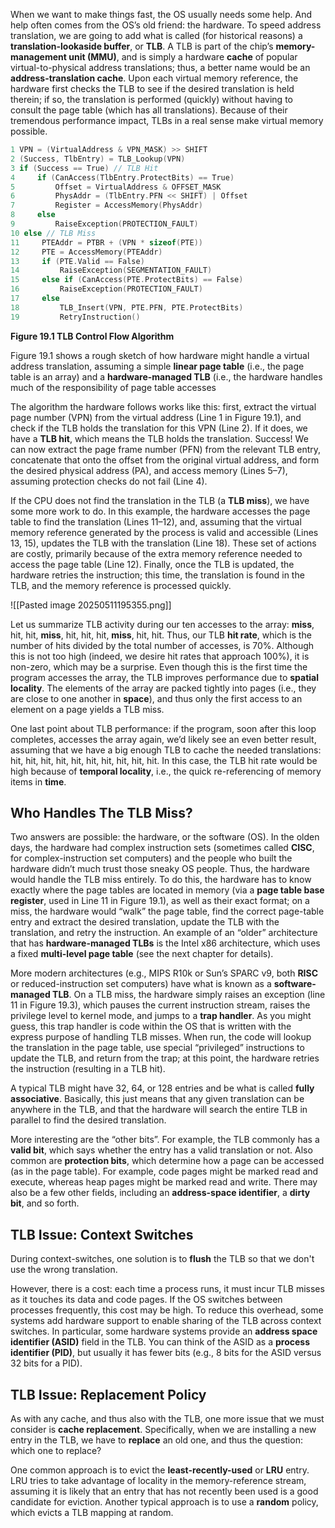 When we want to make things fast, the OS usually needs some help. And help often comes from the OS’s old friend: the hardware. To speed address translation, we are going to add what is called (for historical reasons) a **translation-lookaside buffer**, or **TLB**. A TLB is part of the chip’s **memory-management unit (MMU)**, and is simply a hardware **cache** of popular virtual-to-physical address translations; thus, a better name would be an **address-translation cache**. Upon each virtual memory reference, the hardware first checks the TLB to see if the desired translation is held therein; if so, the translation is performed (quickly) without having to consult the page table (which has all translations). Because of their tremendous performance impact, TLBs in a real sense make virtual memory possible.

```C
1 VPN = (VirtualAddress & VPN_MASK) >> SHIFT
2 (Success, TlbEntry) = TLB_Lookup(VPN)
3 if (Success == True) // TLB Hit
4     if (CanAccess(TlbEntry.ProtectBits) == True)
5         Offset = VirtualAddress & OFFSET_MASK
6         PhysAddr = (TlbEntry.PFN << SHIFT) | Offset
7         Register = AccessMemory(PhysAddr)
8     else
9         RaiseException(PROTECTION_FAULT)
10 else // TLB Miss
11     PTEAddr = PTBR + (VPN * sizeof(PTE))
12     PTE = AccessMemory(PTEAddr)
13     if (PTE.Valid == False)
14         RaiseException(SEGMENTATION_FAULT)
15     else if (CanAccess(PTE.ProtectBits) == False)
16         RaiseException(PROTECTION_FAULT)
17     else
18         TLB_Insert(VPN, PTE.PFN, PTE.ProtectBits)
19         RetryInstruction()
```
**Figure 19.1 TLB Control Flow Algorithm**

Figure 19.1 shows a rough sketch of how hardware might handle a virtual address translation, assuming a simple **linear page table** (i.e., the page table is an array) and a **hardware-managed TLB** (i.e., the hardware handles much of the responsibility of page table accesses

The algorithm the hardware follows works like this: first, extract the virtual page number (VPN) from the virtual address (Line 1 in Figure 19.1), and check if the TLB holds the translation for this VPN (Line 2). If it does, we have a **TLB hit**, which means the TLB holds the translation. Success! We can now extract the page frame number (PFN) from the relevant TLB entry, concatenate that onto the offset from the original virtual address, and form the desired physical address (PA), and access memory (Lines 5–7), assuming protection checks do not fail (Line 4).

If the CPU does not find the translation in the TLB (a **TLB miss**), we have some more work to do. In this example, the hardware accesses the page table to find the translation (Lines 11–12), and, assuming that the virtual memory reference generated by the process is valid and accessible (Lines 13, 15), updates the TLB with the translation (Line 18). These set of actions are costly, primarily because of the extra memory reference needed to access the page table (Line 12). Finally, once the TLB is updated, the hardware retries the instruction; this time, the translation is found in the TLB, and the memory reference is processed quickly.

![[Pasted image 20250511195355.png]]

Let us summarize TLB activity during our ten accesses to the array: **miss**, hit, hit, **miss**, hit, hit, hit, **miss**, hit, hit. Thus, our TLB **hit rate**, which is the number of hits divided by the total number of accesses, is 70%. Although this is not too high (indeed, we desire hit rates that approach 100%), it is non-zero, which may be a surprise. Even though this is the first time the program accesses the array, the TLB improves performance due to **spatial locality**. The elements of the array are packed tightly into pages (i.e., they are close to one another in **space**), and thus only the first access to an element on a page yields a TLB miss.

One last point about TLB performance: if the program, soon after this loop completes, accesses the array again, we’d likely see an even better result, assuming that we have a big enough TLB to cache the needed translations: hit, hit, hit, hit, hit, hit, hit, hit, hit, hit. In this case, the TLB hit rate would be high because of **temporal locality**, i.e., the quick re-referencing of memory items in **time**.

## **Who Handles The TLB Miss?**
Two answers are possible: the hardware, or the software (OS). In the olden days, the hardware had complex instruction sets (sometimes called **CISC**, for complex-instruction set computers) and the people who built the hardware didn’t much trust those sneaky OS people. Thus, the hardware would handle the TLB miss entirely. To do this, the hardware has to know exactly where the page tables are located in memory (via a **page table base register**, used in Line 11 in Figure 19.1), as well as their exact format; on a miss, the hardware would “walk” the page table, find the correct page-table entry and extract the desired translation, update the TLB with the translation, and retry the instruction. An example of an “older” architecture that has **hardware-managed TLBs** is the Intel x86 architecture, which uses a fixed **multi-level page table** (see the next chapter for details).

More modern architectures (e.g., MIPS R10k or Sun’s SPARC v9, both **RISC** or reduced-instruction set computers) have what is known as a **software-managed TLB**. On a TLB miss, the hardware simply raises an exception (line 11 in Figure 19.3), which pauses the current instruction stream, raises the privilege level to kernel mode, and jumps to a **trap handler**. As you might guess, this trap handler is code within the OS that is written with the express purpose of handling TLB misses. When run, the code will lookup the translation in the page table, use special “privileged” instructions to update the TLB, and return from the trap; at this point, the hardware retries the instruction (resulting in a TLB hit).

A typical TLB might have 32, 64, or 128 entries and be what is called **fully associative**. Basically, this just means that any given translation can be anywhere in the TLB, and that the hardware will search the entire TLB in parallel to find the desired translation.

More interesting are the “other bits”. For example, the TLB commonly has a **valid bit**, which says whether the entry has a valid translation or not. Also common are **protection bits**, which determine how a page can be accessed (as in the page table). For example, code pages might be marked read and execute, whereas heap pages might be marked read and write. There may also be a few other fields, including an **address-space identifier**, a **dirty bit**, and so forth.

## **TLB Issue: Context Switches**
During context-switches, one solution is to **flush** the TLB so that we don't use the wrong translation.

However, there is a cost: each time a process runs, it must incur TLB misses as it touches its data and code pages. If the OS switches between processes frequently, this cost may be high. To reduce this overhead, some systems add hardware support to enable sharing of the TLB across context switches. In particular, some hardware systems provide an **address space identifier (ASID)** field in the TLB. You can think of the ASID as a **process identifier (PID)**, but usually it has fewer bits (e.g., 8 bits for the ASID versus 32 bits for a PID).

## **TLB Issue: Replacement Policy**
As with any cache, and thus also with the TLB, one more issue that we must consider is **cache replacement**. Specifically, when we are installing a new entry in the TLB, we have to **replace** an old one, and thus the question: which one to replace?

One common approach is to evict the **least-recently-used** or **LRU** entry. LRU tries to take advantage of locality in the memory-reference stream, assuming it is likely that an entry that has not recently been used is a good candidate for eviction. Another typical approach is to use a **random** policy, which evicts a TLB mapping at random.

